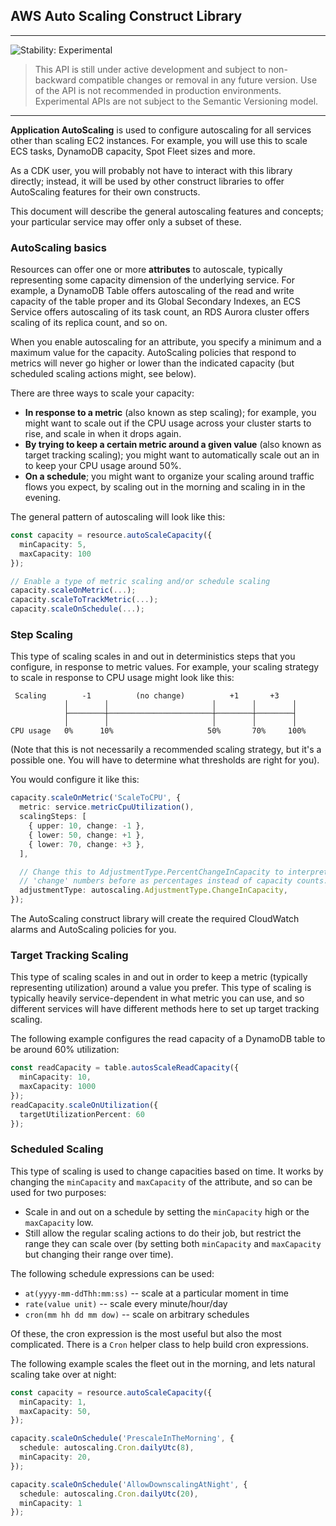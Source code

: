 ## AWS Auto Scaling Construct Library
<!--BEGIN STABILITY BANNER-->

---

![Stability: Experimental](https://img.shields.io/badge/stability-Experimental-important.svg?style=for-the-badge)

> This API is still under active development and subject to non-backward
> compatible changes or removal in any future version. Use of the API is not recommended in production
> environments. Experimental APIs are not subject to the Semantic Versioning model.

---
<!--END STABILITY BANNER-->

**Application AutoScaling** is used to configure autoscaling for all
services other than scaling EC2 instances. For example, you will use this to
scale ECS tasks, DynamoDB capacity, Spot Fleet sizes and more.

As a CDK user, you will probably not have to interact with this library
directly; instead, it will be used by other construct libraries to
offer AutoScaling features for their own constructs.

This document will describe the general autoscaling features and concepts;
your particular service may offer only a subset of these.

### AutoScaling basics

Resources can offer one or more **attributes** to autoscale, typically
representing some capacity dimension of the underlying service. For example,
a DynamoDB Table offers autoscaling of the read and write capacity of the
table proper and its Global Secondary Indexes, an ECS Service offers
autoscaling of its task count, an RDS Aurora cluster offers scaling of its
replica count, and so on.

When you enable autoscaling for an attribute, you specify a minimum and a
maximum value for the capacity. AutoScaling policies that respond to metrics
will never go higher or lower than the indicated capacity (but scheduled
scaling actions might, see below).

There are three ways to scale your capacity:

* **In response to a metric** (also known as step scaling); for example, you
  might want to scale out if the CPU usage across your cluster starts to rise,
  and scale in when it drops again.
* **By trying to keep a certain metric around a given value** (also known as
  target tracking scaling); you might want to automatically scale out an in to
  keep your CPU usage around 50%.
* **On a schedule**; you might want to organize your scaling around traffic
  flows you expect, by scaling out in the morning and scaling in in the
  evening.

The general pattern of autoscaling will look like this:

```ts
const capacity = resource.autoScaleCapacity({
  minCapacity: 5,
  maxCapacity: 100
});

// Enable a type of metric scaling and/or schedule scaling
capacity.scaleOnMetric(...);
capacity.scaleToTrackMetric(...);
capacity.scaleOnSchedule(...);
```

### Step Scaling

This type of scaling scales in and out in deterministics steps that you
configure, in response to metric values. For example, your scaling strategy
to scale in response to CPU usage might look like this:

```
 Scaling        -1          (no change)          +1       +3
            │        │                       │        │        │
            ├────────┼───────────────────────┼────────┼────────┤
            │        │                       │        │        │
CPU usage   0%      10%                     50%       70%     100%
```

(Note that this is not necessarily a recommended scaling strategy, but it's
a possible one. You will have to determine what thresholds are right for you).

You would configure it like this:

```ts
capacity.scaleOnMetric('ScaleToCPU', {
  metric: service.metricCpuUtilization(),
  scalingSteps: [
    { upper: 10, change: -1 },
    { lower: 50, change: +1 },
    { lower: 70, change: +3 },
  ],

  // Change this to AdjustmentType.PercentChangeInCapacity to interpret the
  // 'change' numbers before as percentages instead of capacity counts.
  adjustmentType: autoscaling.AdjustmentType.ChangeInCapacity,
});
```

The AutoScaling construct library will create the required CloudWatch alarms and
AutoScaling policies for you.

### Target Tracking Scaling

This type of scaling scales in and out in order to keep a metric (typically
representing utilization) around a value you prefer. This type of scaling is
typically heavily service-dependent in what metric you can use, and so
different services will have different methods here to set up target tracking
scaling.

The following example configures the read capacity of a DynamoDB table
to be around 60% utilization:

```ts
const readCapacity = table.autosScaleReadCapacity({
  minCapacity: 10,
  maxCapacity: 1000
});
readCapacity.scaleOnUtilization({
  targetUtilizationPercent: 60
});
```

### Scheduled Scaling

This type of scaling is used to change capacities based on time. It works
by changing the `minCapacity` and `maxCapacity` of the attribute, and so
can be used for two purposes:

* Scale in and out on a schedule by setting the `minCapacity` high or
  the `maxCapacity` low.
* Still allow the regular scaling actions to do their job, but restrict
  the range they can scale over (by setting both `minCapacity` and
  `maxCapacity` but changing their range over time).

The following schedule expressions can be used:

* `at(yyyy-mm-ddThh:mm:ss)` -- scale at a particular moment in time
* `rate(value unit)` -- scale every minute/hour/day
* `cron(mm hh dd mm dow)` -- scale on arbitrary schedules

Of these, the cron expression is the most useful but also the most
complicated. There is a `Cron` helper class to help build cron expressions.

The following example scales the fleet out in the morning, and lets natural
scaling take over at night:

```ts
const capacity = resource.autoScaleCapacity({
  minCapacity: 1,
  maxCapacity: 50,
});

capacity.scaleOnSchedule('PrescaleInTheMorning', {
  schedule: autoscaling.Cron.dailyUtc(8),
  minCapacity: 20,
});

capacity.scaleOnSchedule('AllowDownscalingAtNight', {
  schedule: autoscaling.Cron.dailyUtc(20),
  minCapacity: 1
});

